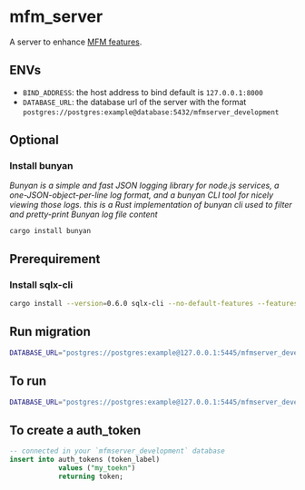 # mfm_server
A server to enhance [MFM features](https://github.com/willyrgf/mfm).

## ENVs
- `BIND_ADDRESS`: the host address to bind default is `127.0.0.1:8000`
- `DATABASE_URL`: the database url of the server with the format `postgres://postgres:example@database:5432/mfmserver_development`

## Optional
### Install bunyan
_Bunyan is a simple and fast JSON logging library for node.js services, a one-JSON-object-per-line
log format, and a bunyan CLI tool for nicely viewing those logs. this is a Rust implementation of
bunyan cli used to filter and pretty-print Bunyan log file content_

```
cargo install bunyan
```

## Prerequirement
### Install sqlx-cli
```sh
cargo install --version=0.6.0 sqlx-cli --no-default-features --features postgres,rustls
```

## Run migration
```sh
DATABASE_URL="postgres://postgres:example@127.0.0.1:5445/mfmserver_development" sqlx migrate run
```

## To run
```sh
DATABASE_URL="postgres://postgres:example@127.0.0.1:5445/mfmserver_development" RUST_LOG=debug cargo watch -x 'run' | bunyan
```

## To create a auth_token
```sql
-- connected in your `mfmserver_development` database
insert into auth_tokens (token_label)
			values ("my_toekn")
			returning token;
```